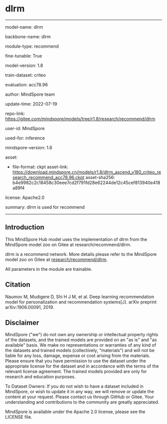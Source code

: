 # dlrm

---

model-name: dlrm

backbone-name: dlrm

module-type: recommend

fine-tunable: True

model-version: 1.8

train-dataset: criteo

evaluation: acc78.96

author: MindSpore team

update-time: 2022-07-19

repo-link: <https://gitee.com/mindspore/models/tree/r1.8/research/recommend/dlrm>

user-id: MindSpore

used-for: inference

mindspore-version: 1.8

asset:

-
    file-format: ckpt
    asset-link: <https://download.mindspore.cn/models/r1.8/dlrm_ascend_v180_criteo_research_recommend_acc78.96.ckpt>
    asset-sha256: b4e9982c2c18458c30eee7cd2f791fd28e62244de12c45cef813940e418a89f4

license: Apache2.0

summary: dlrm is used for recommend

---

## Introduction

This MindSpore Hub model uses the implementation of dlrm from the MindSpore model zoo on Gitee at research/recommend/dlrm.

dlrm is a recommend network. More details please refer to the MindSpore model zoo on Gitee at [research/recommend/dlrm](https://gitee.com/mindspore/models/blob/r1.8/research/recommend/dlrm/README_CN.md).

All parameters in the module are trainable.

## Citation

Naumov M, Mudigere D, Shi H J M, et al. Deep learning recommendation model for personalization and recommendation systems[J]. arXiv preprint arXiv:1906.00091, 2019.

## Disclaimer

MindSpore ("we") do not own any ownership or intellectual property rights of the datasets, and the trained models are provided on an "as is" and "as available" basis. We make no representations or warranties of any kind of the datasets and trained models (collectively, “materials”) and will not be liable for any loss, damage, expense or cost arising from the materials. Please ensure that you have permission to use the dataset under the appropriate license for the dataset and in accordance with the terms of the relevant license agreement. The trained models provided are only for research and education purposes.

To Dataset Owners: If you do not wish to have a dataset included in MindSpore, or wish to update it in any way, we will remove or update the content at your request. Please contact us through GitHub or Gitee. Your understanding and contributions to the community are greatly appreciated.

MindSpore is available under the Apache 2.0 license, please see the LICENSE file.
